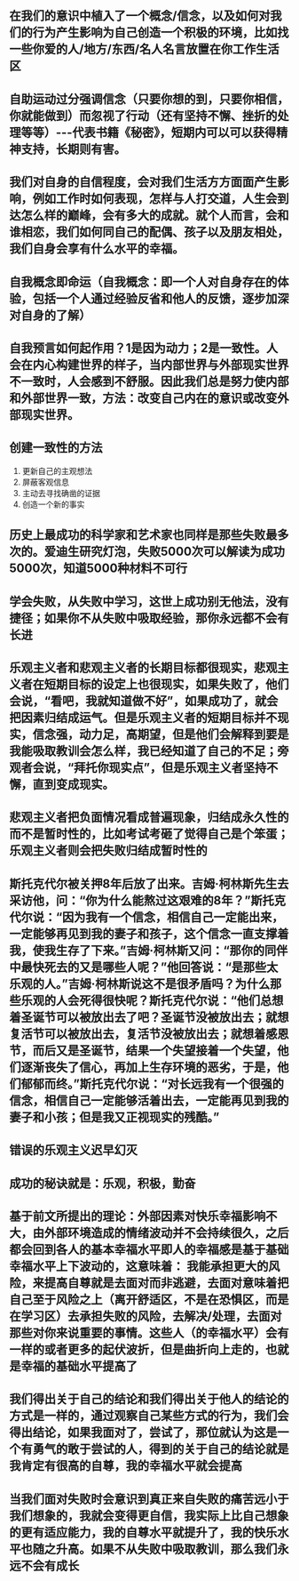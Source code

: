 ## 在我们的意识中植入了一个概念/信念，以及如何对我们的行为产生影响为自己创造一个积极的环境，比如找一些你爱的人/地方/东西/名人名言放置在你工作生活区

## 自助运动过分强调信念（只要你想的到，只要你相信，你就能做到）而忽视了行动（还有坚持不懈、挫折的处理等等）---代表书籍《秘密》，短期内可以可以获得精神支持，长期则有害。

## 我们对自身的自信程度，会对我们生活方方面面产生影响，例如工作时如何表现，怎样与人打交道，人生会到达怎么样的巅峰，会有多大的成就。就个人而言，会和谁相恋，我们如何同自己的配偶、孩子以及朋友相处，我们自身会享有什么水平的幸福。

## 自我概念即命运（自我概念：即一个人对自身存在的体验，包括一个人通过经验反省和他人的反馈，逐步加深对自身的了解）

## 自我预言如何起作用？1是因为动力；2是一致性。人会在内心构建世界的样子，当内部世界与外部现实世界不一致时，人会感到不舒服。因此我们总是努力使内部和外部世界一致，方法：改变自己内在的意识或改变外部现实世界。

## 创建一致性的方法
1. 更新自己的主观想法
2. 屏蔽客观信息
3. 主动去寻找确凿的证据
4. 创造一个新的事实

## 历史上最成功的科学家和艺术家也同样是那些失败最多次的。爱迪生研究灯泡，失败5000次可以解读为成功5000次，知道5000种材料不可行

## 学会失败，从失败中学习，这世上成功别无他法，没有捷径；如果你不从失败中吸取经验，那你永远都不会有长进

## 乐观主义者和悲观主义者的长期目标都很现实，悲观主义者在短期目标的设定上也很现实，如果失败了，他们会说，“看吧，我就知道做不好”，如果成功了，就会把因素归结成运气。但是乐观主义者的短期目标并不现实，信念强，动力足，高期望，但是他们会解释到要是我能吸取教训会怎么样，我已经知道了自己的不足；旁观者会说，“拜托你现实点”，但是乐观主义者坚持不懈，直到变成现实。

## 悲观主义者把负面情况看成普遍现象，归结成永久性的而不是暂时性的，比如考试考砸了觉得自己是个笨蛋；乐观主义者则会把失败归结成暂时性的

## 斯托克代尔被关押8年后放了出来。吉姆·柯林斯先生去采访他，问：“你为什么能熬过这艰难的8年？”斯托克代尔说：“因为我有一个信念，相信自己一定能出来，一定能够再见到我的妻子和孩子，这个信念一直支撑着我，使我生存了下来。”吉姆·柯林斯又问：“那你的同伴中最快死去的又是哪些人呢？”他回答说：“是那些太乐观的人。”吉姆·柯林斯说这不是很矛盾吗？为什么那些乐观的人会死得很快呢？斯托克代尔说：“他们总想着圣诞节可以被放出去了吧？圣诞节没被放出去；就想复活节可以被放出去，复活节没被放出去；就想着感恩节，而后又是圣诞节，结果一个失望接着一个失望，他们逐渐丧失了信心，再加上生存环境的恶劣，于是，他们郁郁而终。”斯托克代尔说：“对长远我有一个很强的信念，相信自己一定能够活着出去，一定能再见到我的妻子和小孩；但是我又正视现实的残酷。”

## 错误的乐观主义迟早幻灭

## 成功的秘诀就是：乐观，积极，勤奋

## 基于前文所提出的理论：外部因素对快乐幸福影响不大，由外部环境造成的情绪波动并不会持续很久，之后都会回到各人的基本幸福水平即人的幸福感是基于基础幸福水平上下波动的，这意味着： 我能承担更大的风险，来提高自尊就是去面对而非逃避，去面对意味着把自己至于风险之上（离开舒适区，不是在恐惧区，而是在学习区）去承担失败的风险，去解决/处理，去面对那些对你来说重要的事情。这些人（的幸福水平）会有一样的或者更多的起伏波折，但是曲折向上走的，也就是幸福的基础水平提高了

## 我们得出关于自己的结论和我们得出关于他人的结论的方式是一样的，通过观察自己某些方式的行为，我们会得出结论，如果我面对了，尝试了，那位就认为这是一个有勇气的敢于尝试的人，得到的关于自己的结论就是我肯定有很高的自尊，我的幸福水平就会提高

## 当我们面对失败时会意识到真正来自失败的痛苦远小于我们想象的，我就会变得更自信，我实际上比自己想象的更有适应能力，我的自尊水平就提升了，我的快乐水平也随之升高。如果不从失败中吸取教训，那么我们永远不会有成长
 
